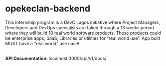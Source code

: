 # opekeclan-backend
This Internship program is a DevC Lagos initiative where Project Managers, Developers and DevOps specialists are taken through a 13 weeks period where they will build 10 real world software products. These products could be enterprise apps, SaaS, Libraries or utilities for “real world use”. App built MUST have a “real world” use case!.

<br/><b> API Documentation: </b> localhost:3000/api/v1/docs/